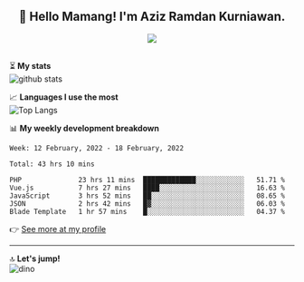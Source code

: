 <h2 align="center">👋 Hello Mamang! I'm Aziz Ramdan Kurniawan.</h2>  
<p align="center">
  <img src="https://komarev.com/ghpvc/?username=azizramdan"> <br><br>
</p>
    
⏳ **My stats**  
![github stats](https://github-readme-stats.vercel.app/api?username=azizramdan&show_icons=true&count_private=true&title_color=000&hide_border=true&hide_title=true)  

📈 **Languages I use the most**  
![Top Langs](https://github-readme-stats.vercel.app/api/top-langs/?username=azizramdan&layout=compact&langs_count=6&hide=tsql&hide_border=true&hide_title=true&exclude_repo=Futsal-Go,Futsal-Go-Admin,Sistem-Informasi-Sensus-Harian-Rawat-Inap)  

📊 **My weekly development breakdown**
<!--START_SECTION:waka-->
```text
Week: 12 February, 2022 - 18 February, 2022

Total: 43 hrs 10 mins

PHP              23 hrs 11 mins  █████████████░░░░░░░░░░░░   51.71 % 
Vue.js           7 hrs 27 mins   ████░░░░░░░░░░░░░░░░░░░░░   16.63 % 
JavaScript       3 hrs 52 mins   ██░░░░░░░░░░░░░░░░░░░░░░░   08.65 % 
JSON             2 hrs 42 mins   █▓░░░░░░░░░░░░░░░░░░░░░░░   06.03 % 
Blade Template   1 hr 57 mins    █░░░░░░░░░░░░░░░░░░░░░░░░   04.37 % 
```
<!--END_SECTION:waka-->
👉 [See more at my profile](https://wakatime.com/@azizramdan)
***
🔝 **Let's jump!**  
![dino](https://raw.githubusercontent.com/azizramdan/azizramdan/master/dino.gif)  
